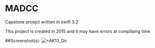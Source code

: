 # MADCC
Capstone proejct written in swift 3.2


This project is created in 2015 and it may have errors at compilaing time

##Screenshot(s):
![+AK13_Qn](https://user-images.githubusercontent.com/19314395/57571213-5c173d80-740b-11e9-9aa4-610978e5bdf2.jpg)

